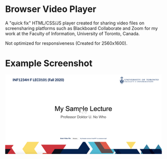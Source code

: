 # Browser Video Player
A "quick fix" HTML/CSS/JS player created for sharing video files on screensharing platforms such as Blackboard Collaborate and Zoom for my work at the Faculty of Information, University of Toronto, Canada.

Not optimized for responsiveness (Created for 2560x1600).

# Example Screenshot
![Screenshot of Browser Video Player with example text](example.png)
